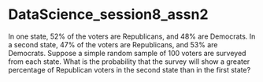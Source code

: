 # DataScience_session8_assn2
In one state, 52% of the voters are Republicans, and 48% are Democrats. In a second state, 47% of the voters are Republicans, and 53% are Democrats. Suppose a simple random sample of 100 voters are surveyed from each state.  What is the probability that the survey will show a greater percentage of Republican voters in the second state than in the first state?
